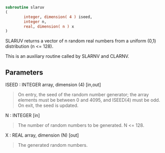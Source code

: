 ```fortran
subroutine slaruv
(
        integer, dimension( 4 ) iseed,
        integer n,
        real, dimension( n ) x
)
```

SLARUV returns a vector of n random real numbers from a uniform (0,1)
distribution (n <= 128).

This is an auxiliary routine called by SLARNV and CLARNV.

## Parameters
ISEED : INTEGER array, dimension (4) [in,out]
> On entry, the seed of the random number generator; the array
> elements must be between 0 and 4095, and ISEED(4) must be
> odd.
> On exit, the seed is updated.

N : INTEGER [in]
> The number of random numbers to be generated. N <= 128.

X : REAL array, dimension (N) [out]
> The generated random numbers.
